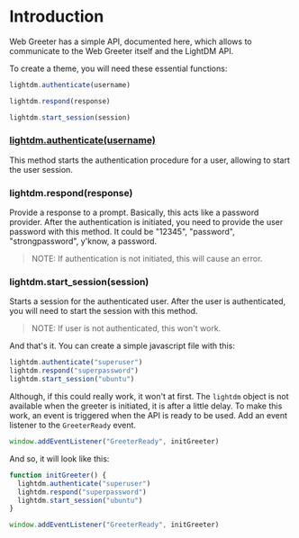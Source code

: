 # Introduction

Web Greeter has a simple API, documented here, which allows to communicate to the Web Greeter itself and the LightDM API.

To create a theme, you will need these essential functions:

```javascript
lightdm.authenticate(username)

lightdm.respond(response)

lightdm.start_session(session)
```

### [lightdm.authenticate(username)](/api/Greeter.md#LightDM.Greeter+authenticate)
This method starts the authentication procedure for a user, allowing to start the user session.

### lightdm.respond(response)
Provide a response to a prompt. Basically, this acts like a password provider. After the authentication is initiated, you need to provide the user password with this method. It could be "12345", "password", "strongpassword", y'know, a password.

> NOTE: If authentication is not initiated, this will cause an error.

### lightdm.start_session(session)
Starts a session for the authenticated user. After the user is authenticated, you will need to start the session with this method.

> NOTE: If user is not authenticated, this won't work.

And that's it. You can create a simple javascript file with this:
```javascript
lightdm.authenticate("superuser")
lightdm.respond("superpassword")
lightdm.start_session("ubuntu")
```

Although, if this could really work, it won't at first. The `lightdm` object is not available when the greeter is initiated, it is after a little delay. To make this work, an event is triggered when the API is ready to be used. Add an event listener to the `GreeterReady` event.

```javascript
window.addEventListener("GreeterReady", initGreeter)
```

And so, it will look like this:

```javascript
function initGreeter() {
  lightdm.authenticate("superuser")
  lightdm.respond("superpassword")
  lightdm.start_session("ubuntu")
}

window.addEventListener("GreeterReady", initGreeter)
```
